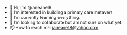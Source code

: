- 👋 Hi, I’m @janeane18
- 👀 I’m interested in building a primary care metavers
- 🌱 I’m currently learning everything.
- 💞️ I’m looking to collaborate but am not sure on what yet.
- 📫 How to reach me: janeane18@yahoo.com

<!---
janeane18/janeane18 is a ✨ special ✨ repository because its `README.md` (this file) appears on your GitHub profile.
You can click the Preview link to take a look at your changes.
--->
